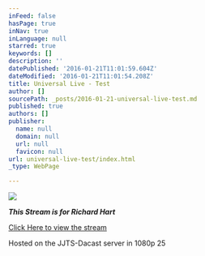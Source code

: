 ```yaml
---
inFeed: false
hasPage: true
inNav: true
inLanguage: null
starred: true
keywords: []
description: ''
datePublished: '2016-01-21T11:01:59.604Z'
dateModified: '2016-01-21T11:01:54.208Z'
title: Universal Live - Test
author: []
sourcePath: _posts/2016-01-21-universal-live-test.md
published: true
authors: []
publisher:
  name: null
  domain: null
  url: null
  favicon: null
url: universal-live-test/index.html
_type: WebPage

---
```

![](https://s3-us-west-2.amazonaws.com/the-grid-img/p/575f0a8f63f2cd29737182a447fd83cdbcc95297.jpg)

**_This Stream is for Richard Hart_**

[Click Here to view the stream][0]

Hosted on the JJTS-Dacast server in 1080p 25

[0]: https://iframe.dacast.com/b/57499/c/83141